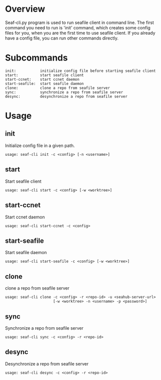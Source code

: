 Overview
========

Seaf-cli.py program is used to run seafile client in command line.  The first
command you need to run is 'init' command, which creates some config files for
you, when you are the first time to use seafile client.  If you already have a
config file, you can run other commands directly.


Subcommands
===========
    init:           initialize config file before starting seafile client
    start:          start seafile client
    start-ccnet:    start ccnet daemon
    start-seafile:  start seafile daemon
    clone:          clone a repo from seafile server
    sync:           synchronize a repo from seafile server
    desync:         desynchronize a repo from seafile server


Usage
=====

init
----
Initialize config file in a given path.

    usage: seaf-cli init -c <config> [-n <username>]

start
-----
Start seafile client

    usage: seaf-cli start -c <config> [-w <worktree>]

start-ccnet
-----------
Start ccnet daemon

    usage: seaf-cli start-ccnet -c <config>

start-seafile
-------------
Start seafile daemon

    usage: seaf-cli start-seafile -c <config> [-w <worktree>]

clone
-----
clone a repo from seafile server

    usage: seaf-cli clone -c <config> -r <repo-id> -u <seahub-server-url>
                          [-w <worktree> -n <username> -p <password>]

sync
----
Synchronize a repo from seafile server

    usage: seaf-cli sync -c <config> -r <repo-id>

desync
------
Desynchronize a repo from seafile server

    usage: seaf-cli desync -c <config> -r <repo-id>